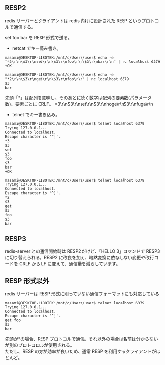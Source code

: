 ## RESP2

redis サーバーとクライアントは redis 向けに設計された RESP というプロトコルで通信する。

set foo bar を RESP 形式で送る。

- netcat でキー読み書き。

```
masami@DESKTOP-L18OTEK:/mnt/c/Users/user$ echo -e "*3\r\n\$3\r\nset\r\n\$3\r\nfoo\r\n\$3\r\nbar\r\n" | nc localhost 6379
+OK

masami@DESKTOP-L18OTEK:/mnt/c/Users/user$ echo -e "*2\r\n\$3\r\nget\r\n\$3\r\nfoo\r\n" | nc localhost 6379
$3
bar
```

先頭「\*」は配列を意味し、そのあとに続く数字は配列の要素数(パラメータ数)、要素ごとに CRLF。
\*3\r\n\$3\r\nset\r\n\$3\r\nhoge\r\n\$3\r\nfuga\r\n

- telnet でキー書き込み。

```
masami@DESKTOP-L18OTEK:/mnt/c/Users/user$ telnet localhost 6379
Trying 127.0.0.1...
Connected to localhost.
Escape character is '^]'.
*3
$3
set
$3
foo
$3
bar
+OK

masami@DESKTOP-L18OTEK:/mnt/c/Users/user$ telnet localhost 6379
Trying 127.0.0.1...
Connected to localhost.
Escape character is '^]'.
*2
$3
get
$3
foo
$3
bar
```

## RESP3

redis-server との通信開始時は RESP2 だけど、「HELLO 3」コマンドで RESP3 に切り替えられる。RESP2 に改良を加え、暗黙変換に依存しない変更や改行コードを CRLF から LF に変えて、通信量を減らしています。

## RESP 形式以外

redis サーバーは RESP 形式に則っていない通信フォーマットにも対応している

```
masami@DESKTOP-L18OTEK:/mnt/c/Users/user$ telnet localhost 6379
Trying 127.0.0.1...
Connected to localhost.
Escape character is '^]'.
get foo
$3
bar
```

先頭が\*の場合、RESP プロトコルで通信。それ以外の場合は名前は分からないが別のプロトコロルが使用される。  
ただし、RESP の方が効率が良いため、通常 RESP を利用するクライアントがほとんど。
